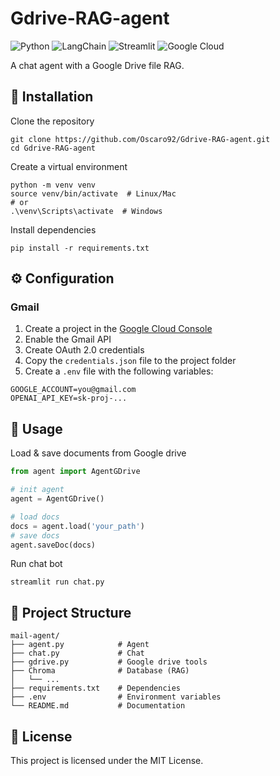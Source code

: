 # Gdrive-RAG-agent
![Python](https://img.shields.io/badge/Python-3670A0?style=flat&logo=python&logoColor=white) ![LangChain](https://img.shields.io/badge/LangChain-1C3C3C?style=flat&logo=langchain&logoColor=white) ![Streamlit](https://img.shields.io/badge/Streamlit-FF4B4B?style=flat&logo=streamlit&logoColor=white) ![Google Cloud](https://img.shields.io/badge/Google_Cloud-4285F4?style=flat&logo=googlecloud&logoColor=white)

A chat agent with a Google Drive file RAG.

## 🔧 Installation

Clone the repository
```shell
git clone https://github.com/Oscaro92/Gdrive-RAG-agent.git
cd Gdrive-RAG-agent
```

Create a virtual environment
```shell
python -m venv venv
source venv/bin/activate  # Linux/Mac
# or
.\venv\Scripts\activate  # Windows
```

Install dependencies
```shell
pip install -r requirements.txt
```

## ⚙️ Configuration

### Gmail

1. Create a project in the [Google Cloud Console](https://console.cloud.google.com)
2. Enable the Gmail API
3. Create OAuth 2.0 credentials
4. Copy the `credentials.json` file to the project folder
5. Create a `.env` file with the following variables:
```
GOOGLE_ACCOUNT=you@gmail.com
OPENAI_API_KEY=sk-proj-...
```

## 🚀 Usage

Load & save documents from Google drive  
```python
from agent import AgentGDrive

# init agent
agent = AgentGDrive()

# load docs
docs = agent.load('your_path')
# save docs
agent.saveDoc(docs)
```

Run chat bot
```shell
streamlit run chat.py
```

## 📁 Project Structure

```
mail-agent/
├── agent.py            # Agent 
├── chat.py             # Chat
├── gdrive.py           # Google drive tools
├── Chroma              # Database (RAG)
│   └── ...
├── requirements.txt    # Dependencies
├── .env                # Environment variables
└── README.md           # Documentation
```

## 📝 License

This project is licensed under the MIT License.